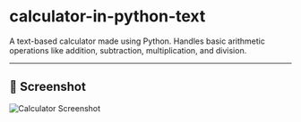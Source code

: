 # calculator-in-python-text

A text-based calculator made using Python. Handles basic arithmetic operations like addition, subtraction, multiplication, and division.

---

## 📸 Screenshot

![Calculator Screenshot](https://github.com/user-attachments/assets/3dec90d4-f5cc-41c1-a58f-8c361b2fdc8d)
